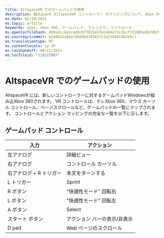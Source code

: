 ```yaml
---
title: AltspaceVR でのゲームパッドの使用
description: 組み込みの AltspaceVR コントローラー のマッピングについて、Xbox 360コントローラーについて学習します。
ms.date: 02/10/2021
ms.topic: article
keywords: xbox, xbox 360, ゲームパッド, ウィンドウ, コントロール
ms.openlocfilehash: 4b0adcc8a3cad9c07f825417ec484e73c2bcf7d1965a9b7d0398eefb086c0ad7
ms.sourcegitcommit: b248ba2a6da7d669b430581fc3a1544413b2e9c1
ms.translationtype: MT
ms.contentlocale: ja-JP
ms.lasthandoff: 08/11/2021
ms.locfileid: "119127897"
---
```

# <a name="using-a-gamepad-in-altspacevr"></a>AltspaceVR でのゲームパッドの使用

AltspaceVR には、新しいコントローラーに対するゲームパッドWindowsが組み込Xbox 360されます。 VR コントロールは、テレXbox 360、マウス カーソル コントロール、ページスクロールなど、ゲームパッドの一覧にマップされます。 コントロールとアクション マッピングの完全な一覧を以下に示します。

## <a name="gamepad-controls"></a>ゲームパッド コントロール

| 入力 | アクション |
|---|---|
| 左アナログ | 詳細ビュー |
| 右アナログ | コントロール カーソル |
| 右アナログ + R トリガー | 本文をターンする |
| L トリガー | Sprint |
| R ボタン | "快適性モード" 回転右 |
| L ボタン | "快適性モード" 回転左 |
| A ボタン | Select |
| スタート ボタン | アクション バーの表示/非表示 |
| D pad | Web ページのスクロール |